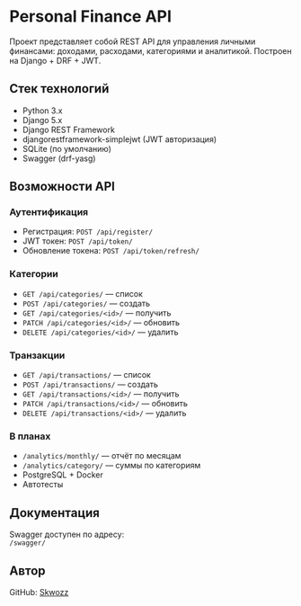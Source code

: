
# Personal Finance API 

Проект представляет собой REST API для управления личными финансами: доходами, расходами, категориями и аналитикой. Построен на Django + DRF + JWT.

##  Стек технологий

- Python 3.x
- Django 5.x
- Django REST Framework
- djangorestframework-simplejwt (JWT авторизация)
- SQLite (по умолчанию)
- Swagger (drf-yasg)

##  Возможности API

###  Аутентификация
- Регистрация: `POST /api/register/`
- JWT токен: `POST /api/token/`
- Обновление токена: `POST /api/token/refresh/`

###  Категории
- `GET /api/categories/` — список
- `POST /api/categories/` — создать
- `GET /api/categories/<id>/` — получить
- `PATCH /api/categories/<id>/` — обновить
- `DELETE /api/categories/<id>/` — удалить

###  Транзакции
- `GET /api/transactions/` — список
- `POST /api/transactions/` — создать
- `GET /api/transactions/<id>/` — получить
- `PATCH /api/transactions/<id>/` — обновить
- `DELETE /api/transactions/<id>/` — удалить

###  В планах
- `/analytics/monthly/` — отчёт по месяцам
- `/analytics/category/` — суммы по категориям
- PostgreSQL + Docker
- Автотесты

##  Документация
Swagger доступен по адресу:  
`/swagger/`

##  Автор
GitHub: [Skwozz](https://github.com/Skwozz)
